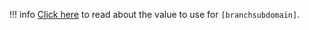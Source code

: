 !!! info
    [Click here](/dashboard/integrate/#use-applink-domain) to read about the value to use for `[branchsubdomain]`.
